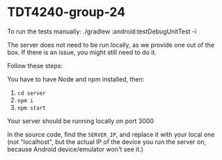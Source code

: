 # TDT4240-group-24

To run the tests manually: ./gradlew :android:testDebugUnitTest -i

The server does not need to be run locally, as we provide one out of the box. If there is an issue, you might still need to do it.

Follow these steps:

You have to have Node and npm installed, then:

1. `cd server`
2. `npm i`
3. `npm start`

Your server should be running locally on port 3000

In the source code, find the `SERVER_IP`, and replace it with your local one (not "localhost", but the actual IP of the device you run the server on, because Android device/emulator won't see it.)

